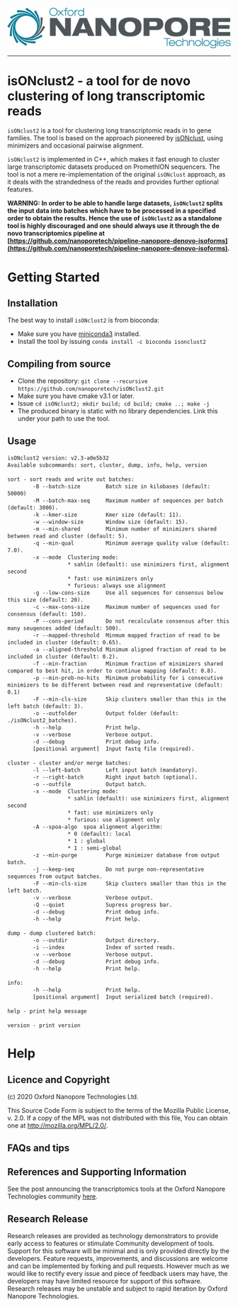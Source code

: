 ![ONT_logo](/ONT_logo.png)

-----------------------------

isONclust2 - a tool for de novo clustering of long transcriptomic reads
=======================================================================

`isONclust2` is a tool for clustering long transcriptomic reads in to gene families.
The tool is based on the approach pioneered by [isONclust](https://github.com/ksahlin/isONclust), using minimizers and occasional pairwise alignment.

`isONclust2` is implemented in C++, which makes it fast enough to cluster large transcriptomic datasets produced on PromethION sequencers. The tool is not a mere re-implementation of the original `isONclust` approach, as it deals with the strandedness of the reads and provides further optional features. 

**WARNING: In order to be able to handle large datasets, `isONclust2` splits the input data into batches which have to be processed in a specified order to obtain the results. Hence the use of `isONclust2` as a standalone tool is highly discouraged and one should always use it through the de novo transcriptomics pipeline at [https://github.com/nanoporetech/pipeline-nanopore-denovo-isoforms](https://github.com/nanoporetech/pipeline-nanopore-denovo-isoforms).**

Getting Started
===============

## Installation

The best way to install `isONclust2` is from bioconda:

- Make sure you have [miniconda3](https://docs.conda.io/en/latest/miniconda.html) installed.
- Install the tool by issuing `conda install -c bioconda isonclust2`

## Compiling from source

- Clone the repository: `git clone --recursive https://github.com/nanoporetech/isONclust2.git`
- Make sure you have cmake v3.1 or later.
- Issue `cd isONclust2; mkdir build; cd build; cmake ..; make -j`
- The produced binary is static with no library dependencies. Link this under your path to use the tool.

## Usage

```
isONclust2 version: v2.3-a0e5b32
Available subcommands: sort, cluster, dump, info, help, version

sort - sort reads and write out batches:
        -B --batch-size        Batch size in kilobases (default: 50000)
        -M --batch-max-seq     Maximum number of sequences per batch (default: 3000).
        -k --kmer-size         Kmer size (default: 11).
        -w --window-size       Window size (default: 15).
        -m --min-shared        Minimum number of minimizers shared between read and cluster (default: 5).
        -q --min-qual          Minimum average quality value (default: 7.0).
        -x --mode  Clustering mode:
                   * sahlin (default): use minimizers first, alignment second
                   * fast: use minimizers only
                   * furious: always use alignment
        -g --low-cons-size     Use all sequences for consensus below this size (default: 20).
        -c --max-cons-size     Maximum number of sequences used for consensus (default: 150).
        -P --cons-period       Do not recalculate consensus after this many seuqences added (default: 500).
        -r --mapped-threshold  Minmum mapped fraction of read to be     included in cluster (default: 0.65).
        -a --aligned-threshold Minimum aligned fraction of read to be included in cluster (default: 0.2).
        -f --min-fraction      Minimum fraction of minimizers shared compared to best hit, in order to continue mapping (default: 0.8).
        -p --min-prob-no-hits  Minimum probability for i consecutive    minimizers to be different between read and representative (default: 0.1)
        -F --min-cls-size      Skip clusters smaller than this in the left batch (default: 3).
        -o --outfolder         Output folder (default:  ./isONclust2_batches).
        -h --help              Print help.
        -v --verbose           Verbose output.
        -d --debug             Print debug info.
        [positional argument]  Input fastq file (required).

cluster - cluster and/or merge batches:
        -l --left-batch        Left input batch (mandatory).
        -r --right-batch       Right input batch (optional).
        -o --outfile           Output batch.
        -x --mode  Clustering mode:
                   * sahlin (default): use minimizers first, alignment second
                   * fast: use minimizers only
                   * furious: use alignment only
        -A --spoa-algo  spoa alignment algorithm:
                   * 0 (default): local
                   * 1 : global
                   * 1 : semi-global
        -z --min-purge         Purge minimizer database from output batch.
        -j --keep-seq          Do not purge non-representative sequences from output batches.
        -F --min-cls-size      Skip clusters smaller than this in the left batch.
        -v --verbose           Verbose output.
        -Q --quiet             Supress progress bar.
        -d --debug             Print debug info.
        -h --help              Print help.

dump - dump clustered batch:
        -o --outdir            Output directory.
        -i --index             Index of sorted reads.
        -v --verbose           Verbose output.
        -d --debug             Print debug info.
        -h --help              Print help.

info:
        -h --help              Print help.
        [positional argument]  Input serialized batch (required).

help - print help message

version - print version
```

Help
====

## Licence and Copyright

(c) 2020 Oxford Nanopore Technologies Ltd.

This Source Code Form is subject to the terms of the Mozilla Public
License, v. 2.0. If a copy of the MPL was not distributed with this
file, You can obtain one at http://mozilla.org/MPL/2.0/.

## FAQs and tips


## References and Supporting Information

See the post announcing the transcriptomics tools at the Oxford Nanopore Technologies community [here](https://community.nanoporetech.com/posts/new-transcriptomics-analys).

## Research Release

Research releases are provided as technology demonstrators to provide early access to features or stimulate Community development of tools. Support for this software will be minimal and is only provided directly by the developers. Feature requests, improvements, and discussions are welcome and can be implemented by forking and pull requests. However much as we would like to rectify every issue and piece of feedback users may have, the developers may have limited resource for support of this software. Research releases may be unstable and subject to rapid iteration by Oxford Nanopore Technologies.

